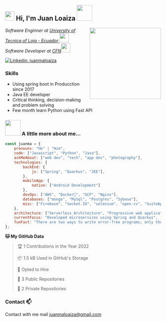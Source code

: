 <h2><img src="https://emojis.slackmojis.com/emojis/images/1531849430/4246/blob-sunglasses.gif?1531849430" width="30"/> Hi, I'm Juan Loaiza <img src="https://media.giphy.com/media/12oufCB0MyZ1Go/giphy.gif" width="50"> </h2>
<img align='right' src="https://media.giphy.com/media/M9gbBd9nbDrOTu1Mqx/giphy.gif" width="230">
<p><em>Software Enginner at <a href="http://www.utpl.edu.ec">University of Tecnica of Loja - Ecuador </a> <img src="https://media.giphy.com/media/fYSnHlufseco8Fh93Z/giphy.gif" width="30"></br>Software Developer at <a href="https://www.cfn.fin.ec">CFN</a><img src="https://media.giphy.com/media/WUlplcMpOCEmTGBtBW/giphy.gif" width="30"> 
</em></p>

[![Linkedin: juanmaloaiza](https://img.shields.io/badge/-juanmaloaiza-blue?style=flat-square&logo=Linkedin&logoColor=white&link=https://www.linkedin.com/in/juan-manuel-loaiza-sarango-79543162)](https://www.linkedin.com/in/juan-manuel-loaiza-sarango-79543162/)

### Skills

* Using spring boot in Producction since 2017
* Java EE developer
* Critical thinking, decision-making and problem solving
* Few month learn Python using Fast API

### <img src="https://media.giphy.com/media/VgCDAzcKvsR6OM0uWg/giphy.gif" width="50"> A little more about me...  

```javascript
const juanma = {
    pronouns: "He" | "Him",
    code: ["Javascript", "Python", "Java"],
    askMeAbout: ["web dev", "tech", "app dev", "photography"],
    technologies: {
        backEnd: {
            js: ["Spring", "Quarkus", "JEE"],
        },
        mobileApp: {
            native: ["Android Development"]
        },
        devOps: ["AWS", "Docker🐳", "GCP", "Nginx"],
        databases: ["mongo", "MySql", "Postgres", "Sybase"],
        misc: ["Firebase", "Socket.IO", "selenium", "open-cv", "SuiteApp"]
    },
    architecture: ["Serverless Architecture", "Progressive web applications", "Single page applications", "Microservices"],
    currentFocus: "Developed microservices using Spring and Quarkus",
    funFact: "There are two ways to write error-free programs; only the third one works"
};
```


**🐱 My GitHub Data** 

> 🏆 1 Contributions in the Year 2022
 > 
> 📦 1.5 kB Used in GitHub's Storage 
 > 
> 💼 Opted to Hire
 > 
> 📜 3 Public Repositories 
 > 
> 🔑 2 Private Repositories  
> 

### Contact 📫
Contact with me mail juanmaloaiza@gmail.com
